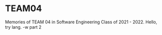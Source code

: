 # TEAM04
Memories of TEAM 04 in Software Engineering Class of 2021 - 2022. Hello, try lang. -w
part 2

